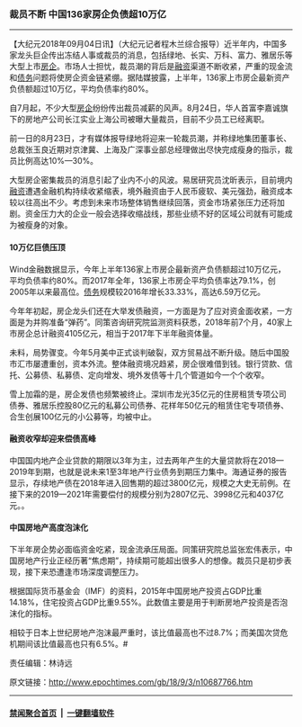 ### 裁员不断 中国136家房企负债超10万亿
------------------------

<p>【大纪元2018年09月04日讯】（大纪元记者程木兰综合报导）近半年内，中国多家龙头巨企传出冻结人事或裁员的消息，包括绿地、长实、万科、富力、雅居乐等大型上市<a href="http://www.epochtimes.com/gb/tag/%E6%88%BF%E4%BC%81.html">房企</a>。市场人士担忧，裁员潮的背后是<a href="http://www.epochtimes.com/gb/tag/%E8%9E%8D%E8%B5%84.html">融资</a>渠道不断收紧，严重的现金流和<a href="http://www.epochtimes.com/gb/tag/%E5%80%BA%E5%8A%A1.html">债务</a>问题将使房企资金链紧绷。据陆媒披露，上半年，136家上市房企最新资产负债额超过10万亿，平均负债率约80%。</p>
<p>自7月起，不少大型<a href="http://www.epochtimes.com/gb/tag/%E6%88%BF%E4%BC%81.html">房企</a>纷纷传出裁员减薪的风声。8月24日，华人首富李嘉诚旗下的房地产公司长江实业上海公司被曝大量裁员，目前不少员工已经离职。</p>
<p>前一日的8月23日，才有媒体报导绿地将迎来一轮裁员潮，并称绿地集团董事长、总裁张玉良近期对京津冀、上海及广深事业部总经理做出尽快完成瘦身的指示，裁员比例高达10%—30%。</p>
<p>大型房企密集裁员的消息引起了业内不小的风波。易居研究员沈昕表示，目前境内<a href="http://www.epochtimes.com/gb/tag/%E8%9E%8D%E8%B5%84.html">融资</a>遭遇金融机构持续收紧缩表，境外融资由于人民币疲软、美元强劲，融资成本较以往高出不少。考虑到未来市场整体销售继续回落，资金市场紧张压力还将加剧。资金压力大的企业一般会选择收缩战线，那些业绩不好的区域公司就有可能成为被瘦身的对象。</p>
<h4>10万亿巨债压顶</h4>
<p>Wind金融数据显示，今年上半年136家上市房企最新资产负债额超过10万亿元，平均负债率约80%。而2017年全年，136家上市房企平均负债率达79.1%，创2005年以来最高位。<a href="http://www.epochtimes.com/gb/tag/%E5%80%BA%E5%8A%A1.html">债务</a>规模较2016年增长33.33%，高达6.59万亿元。</p>
<p>今年年初起，房企龙头们还在大举发债融资，一方面是为了应对资金面收紧，一方面是为并购准备“弹药”。同策咨询研究院监测资料获悉，2018年前7个月，40家上市房企总计融资4105亿元，相当于2017年下半年融资体量。</p>
<p>未料，局势骤变。今年5月美中正式谈判破裂，双方贸易战不断升级。随后中国股市汇市屡遭重创，资本外流。整体融资境况趋紧，房企很难借到钱。银行贷款、信托、公募债、私募债、定向增发、境外发债等十几个管道如今一个个收窄。</p>
<p>雪上加霜的是，房企发债也频繁被终止。深圳市龙光35亿元的住房租赁专项公司债券、雅居乐控股80亿元的私募公司债券、花样年50亿元的租赁住宅专项债券、合生创展100亿元的小公募等，均被中止。</p>
<h4>融资收窄却迎来偿债高峰</h4>
<p>中国国内地产企业贷款的期限以3年为主，过去两年产生的大量贷款将在2018—2019年到期，也就是说未来1至3年地产行业债务到期压力集中。海通证券的报告显示，存续地产债在2018年进入回售期的超过3800亿元，规模之大史无前例。在接下来的2019—2021年需要偿付的规模分别为2807亿元、3998亿元和4037亿元。。</p>
<h4>中国房地产高度泡沫化</h4>
<p>下半年房企势必面临资金吃紧，现金流承压局面。同策研究院总监张宏伟表示，中国房地产行业正经历著“焦虑期”，持续期可能超出很多人的想像。裁员只是初步表现，接下来恐遭逢市场深度调整压力。</p>
<p>根据国际货币基金会（IMF）的资料，2015年中国房地产投资占GDP比重14.18%，住宅投资占GDP比重9.55%。此数值主要是用于判断房地产投资是否泡沫化的指标。</p>
<p>相较于日本上世纪房地产泡沫最严重时，该比值最高也不过8.7%；而美国次贷危机期间该比值最高也只有6.5%。#</p>
<p>责任编辑：林诗远</p>

原文链接：http://www.epochtimes.com/gb/18/9/3/n10687766.htm


------------------------
#### [禁闻聚合首页](https://github.com/gfw-breaker/banned-news/blob/master/README.md) &nbsp;|&nbsp;  [一键翻墙软件](https://github.com/gfw-breaker/nogfw/blob/master/README.md)